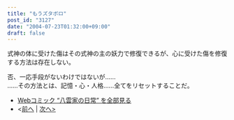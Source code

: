 ```yaml
---
title: "もうズタボロ"
post_id: "3127"
date: "2004-07-23T01:32:00+09:00"
draft: false
---
```


式神の体に受けた傷はその式神の主の妖力で修復できるが、心に受けた傷を修復する方法は存在しない。

否、一応手段がないわけではないが……  
……その方法とは、記憶・心・人格……全てをリセットすることだ。

* [Webコミック “八雲家の日常” を全部見る](/tag/yakumo-family?order=ASC)
* <[前へ](/3126) | [次へ>](/3128)
